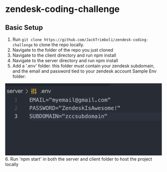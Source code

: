 # zendesk-coding-challenge
## Basic Setup 
1. Run `git clone https://github.com/JackTrimboli/zendesk-coding-challenge` to clone the repo locally.
2. Navigate to the folder of the repo you just cloned
3. Navigate to the client directory and run npm install
4. Navigate to the server directory and run npm install
5. Add a '.env' folder. this folder must contain your zendesk subdomain, and the email and password tied to your zendesk account
Sample Env folder:
<img src="https://github.com/JackTrimboli/zendesk-coding-challenge/blob/main/Readme-img/img.png"/>
6. Run 'npm start' in both the server and client folder to host the project locally

